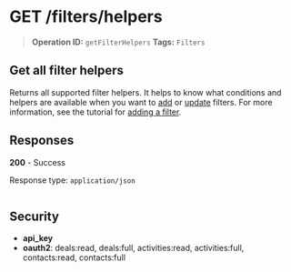 # GET /filters/helpers

> **Operation ID:** `getFilterHelpers`
> **Tags:** `Filters`

## Get all filter helpers

Returns all supported filter helpers. It helps to know what conditions and helpers are available when you want to <a href="/docs/api/v1/Filters#addFilter">add</a> or <a href="/docs/api/v1/Filters#updateFilter">update</a> filters. For more information, see the tutorial for <a href="https://pipedrive.readme.io/docs/adding-a-filter" target="_blank" rel="noopener noreferrer">adding a filter</a>.

## Responses

**200** - Success

Response type: `application/json`

```

```


## Security

- **api_key**
- **oauth2**: deals:read, deals:full, activities:read, activities:full, contacts:read, contacts:full